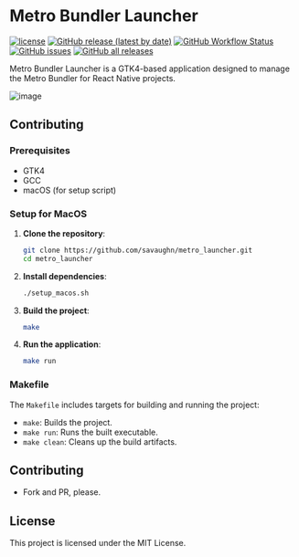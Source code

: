 # Metro Bundler Launcher
[![license](https://img.shields.io/badge/license-MIT-blue.svg)](https://github.com/ncorgan/metro_launcher/blob/master/LICENSE.txt) [![GitHub release (latest by date)](https://img.shields.io/github/v/release/savaughn/metro_launcher)](https://github.com/savaughn/metro_launcher/releases) [![GitHub Workflow Status](https://img.shields.io/github/actions/workflow/status/savaughn/metro_launcher/macos.yml?branch=master)](https://github.com/savaughn/metro_launcher/actions) [![GitHub issues](https://img.shields.io/github/issues/savaughn/metro_launcher)](https://github.com/savaughn/metro_launcher/issues) [![GitHub all releases](https://img.shields.io/github/downloads/savaughn/metro_launcher/total)](https://github.com/savaughn/metro_launcher/releases)

Metro Bundler Launcher is a GTK4-based application designed to manage the Metro Bundler for React Native projects.

![image](https://github.com/user-attachments/assets/116e4939-70d5-401c-ada7-bdc848b77733)


## Contributing

### Prerequisites

- GTK4
- GCC
- macOS (for setup script)

### Setup for MacOS

1. **Clone the repository**:
    ```sh
    git clone https://github.com/savaughn/metro_launcher.git 
    cd metro_launcher
    ```

2. **Install dependencies**:
    ```sh
    ./setup_macos.sh
    ```

3. **Build the project**:
    ```sh
    make
    ```

4. **Run the application**:
    ```sh
    make run
    ```

### Makefile

The `Makefile` includes targets for building and running the project:
- `make`: Builds the project.
- `make run`: Runs the built executable.
- `make clean`: Cleans up the build artifacts.

## Contributing
 - Fork and PR, please.

## License

This project is licensed under the MIT License.
